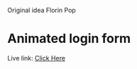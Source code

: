  Original idea Florin Pop
# Animated login form
Live link: <a href="https://animated-login-form-nh.netlify.app/">Click Here</a>